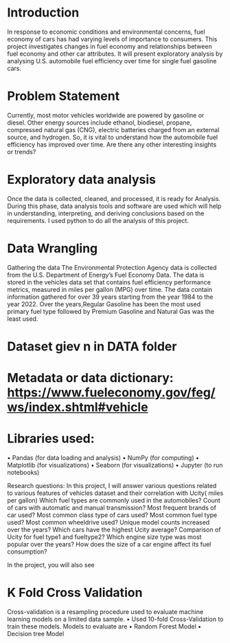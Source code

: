 # Introduction
In response to economic conditions and environmental concerns, fuel economy of cars has had varying levels of importance to consumers. This project investigates changes in fuel economy and relationships between fuel economy and other car attributes. It will present exploratory analysis by analysing U.S. automobile fuel efficiency over time for single fuel gasoline cars.
# Problem Statement
Currently, most motor vehicles worldwide are powered by gasoline or diesel. Other energy sources include ethanol, biodiesel, propane, compressed natural gas (CNG), electric batteries charged from an external source, and hydrogen. So, it is vital to understand how the automobile fuel efficiency has improved over time. Are there any other interesting insights or trends?
# Exploratory data analysis
Once the data is collected, cleaned, and processed, it is ready for Analysis. During this phase, data analysis tools and software are used which will help in understanding, interpreting, and deriving conclusions based on the requirements. I used python to do all the analysis of this project.
# Data Wrangling
Gathering the data
The Environmental Protection Agency data is collected from the U.S. Department of Energy’s Fuel Economy Data. The data is stored in the vehicles data set that contains fuel efficiency performance metrics, measured in miles per gallon (MPG) over time. The data contain information gathered for over 39 years starting from the year 1984 to the year 2022. Over the years,Regular Gasoline has been the most used primary fuel type followed by Premium Gasoline and Natural Gas was the least used.
# Dataset giev n in DATA folder
# Metadata or data dictionary: https://www.fueleconomy.gov/feg/ws/index.shtml#vehicle

# Libraries used:
• Pandas (for data loading and analysis)
• NumPy (for computing)
• Matplotlib (for visualizations)
• Seaborn (for visualizations)
• Jupyter (to run notebooks)

Research questions:
In this project, I will answer various questions related to various features of vehicles dataset and their correlation with Ucity( miles per gallon)
Which fuel types are commonly used in the automobiles?
Count of cars with automatic and manual transmission?
Most frequent brands of car used?
Most common class type of cars used?
Most common fuel type used?
Most common wheeldrive used?
Unique model counts increased over the years?
Which cars have the highest Ucity average?
Comparison of Ucity for fuel type1 and fueltype2?
Which engine size type was most popular over the years?
How does the size of a car engine affect its fuel consumption?


In the project, you will also see 
# K Fold Cross Validation
Cross-validation is a resampling procedure used to evaluate machine learning models on a limited data sample. • Used 10-fold Cross-Validation to train these models.
Models to evaluate are 
• Random Forest Model 
• Decision tree Model
